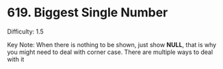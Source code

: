 # 619. Biggest Single Number

Difficulty: 1.5

Key Note:
When there is nothing to be shown, just show **NULL**, that is why you might need to deal with corner case. 
There are multiple ways to deal with it
